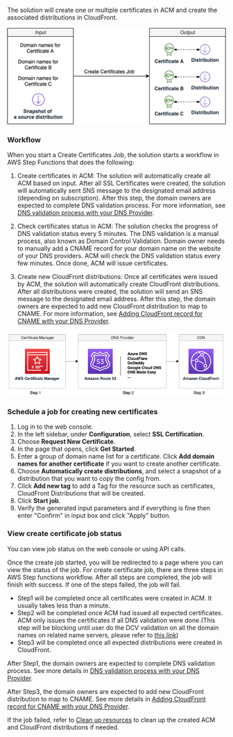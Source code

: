 The solution will create one or multiple certificates in ACM and create the associated distributions in CloudFront. 

![create-certificate-job](../../../images/create-certificate-job.png)

### Workflow

When you start a Create Certificates Job, the solution starts a workflow in AWS Step Functions that does the following:

1. Create certificates in ACM: The solution will automatically create all ACM based on input. After all SSL Certificates were created, the solution will automatically sent SNS message to the designated email address (depending on subscription). After this step, the domain owners are expected to complete DNS validation process. For more information, see [DNS validation process with your DNS Provider](./dns-validation-process.md).

2. Check certificates status in ACM: The solution checks the progress of DNS validation status every 5 minutes. The DNS validation is a manual process, also known as Domain Control Validation. Domain owner needs to manually add a CNAME record for your domain name on the website of your DNS providers. ACM will check the DNS validation status every few minutes. Once done, ACM will issue certificates. 

3. Create new CloudFront distributions: Once all certificates were issued by ACM, the solution will automatically create CloudFront distributions. After all distributions were created, the solution will send an SNS message to the designated email address. After this step, the domain owners are expected to add new CloudFront distribution to map to CNAME. For more information, see [Adding CloudFront record for CNAME with your DNS Provider](./add-record-for-cname.md).

![certificate-workflow](../../../images/certificate-workflow.png)

### Schedule a job for creating new certificates

1. Log in to the web console.
2. In the left sidebar, under **Configuration**, select **SSL Certification**. 
3. Choose **Request New Certificate**.
4. In the page that opens, click **Get Started**.
5. Enter a group of domain name list for a certificate. Click **Add domain names for another certificate** if you want to create another certificate. 
6. Choose **Automatically create distributions**, and select a snapshot of a distribution that you want to copy the config from. 
7. Click **Add new tag** to add a Tag for the resource such as certificates, CloudFront Distributions that will be created.
8. Click **Start job**.
9. Verify the generated input parameters and if everything is fine then enter "Confirm" in input box and click "Apply" button.

### View create certificate job status

You can view job status on the web console or using API calls.

Once the create job started, you will be redirected to a page where you can view the status of the job. For create certificate job, there are three steps in AWS Step functions workflow. After all steps are completed, the job will finish with success. If one of the steps failed, the job will fail. 

* Step1 will be completed once all certificates were created in ACM. It usually takes less than a minute. 
* Step2 will be completed once ACM had issued all expected certificates. ACM only issues the certificates if all DNS validation were done.(This step will be blocking until user do the DCV validation on all the domain names on related name servers, please refer to [this link](https://docs.aws.amazon.com/acm/latest/userguide/dns-validation.html))
* Step3 will be completed once all expected distributions were created in CloudFront. 

After Step1, the domain owners are expected to complete DNS validation process. See more details in [DNS validation process with your DNS Provider](./dns-validation-process.md).

After Step3, the domain owners are expected to add new CloudFront distribution to map to CNAME. See more details in [Adding CloudFront record for CNAME with your DNS Provider](./add-record-for-cname.md).

If the job failed, refer to [Clean up resources](clean-up-resources.md) to clean up the created ACM and CloudFront distributions if needed.


